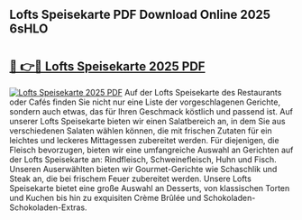 ## Lofts Speisekarte PDF Download Online 2025 6sHLO

# <h2><a href="http://gc6do7.nevu.top/?p=Lofts+Speisekarte">🔗 👉🔴 Lofts Speisekarte 2025 PDF</a></h2>

[![Lofts Speisekarte 2025 PDF](https://i.imgur.com/dBaPXMq.png)](http://gc6do7.nevu.top/?p=Lofts+Speisekarte)
Auf der Lofts Speisekarte des Restaurants oder Cafés finden Sie nicht nur eine Liste der vorgeschlagenen Gerichte, sondern auch etwas, das für Ihren Geschmack köstlich und passend ist. Auf unserer Lofts Speisekarte bieten wir einen Salatbereich an, in dem Sie aus verschiedenen Salaten wählen können, die mit frischen Zutaten für ein leichtes und leckeres Mittagessen zubereitet werden. Für diejenigen, die Fleisch bevorzugen, bieten wir eine umfangreiche Auswahl an Gerichten auf der Lofts Speisekarte an: Rindfleisch, Schweinefleisch, Huhn und Fisch. Unseren Auserwählten bieten wir Gourmet-Gerichte wie Schaschlik und Steak an, die bei frischem Feuer zubereitet werden. Unsere Lofts Speisekarte bietet eine große Auswahl an Desserts, von klassischen Torten und Kuchen bis hin zu exquisiten Crème Brûlée und Schokoladen-Schokoladen-Extras.
